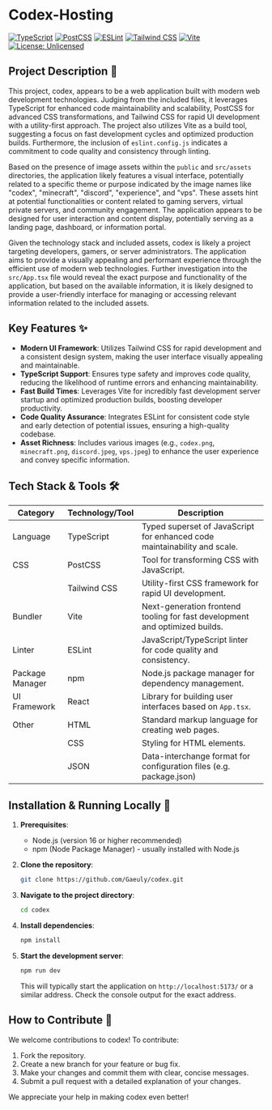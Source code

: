 # Codex-Hosting

[![TypeScript](https://img.shields.io/badge/TypeScript-%23007ACC.svg?style=for-the-badge&logo=typescript&logoColor=white)](https://www.typescriptlang.org/)
[![PostCSS](https://img.shields.io/badge/postcss-%23DD3A0A.svg?style=for-the-badge&logo=postcss&logoColor=white)](https://postcss.org/)
[![ESLint](https://img.shields.io/badge/ESLint-%234A154B.svg?style=for-the-badge&logo=eslint&logoColor=white)](https://eslint.org/)
[![Tailwind CSS](https://img.shields.io/badge/Tailwind_CSS-%2338B2AC.svg?style=for-the-badge&logo=tailwind-css&logoColor=white)](https://tailwindcss.com/)
[![Vite](https://img.shields.io/badge/Vite-%23646CFF.svg?style=for-the-badge&logo=vite&logoColor=white)](https://vitejs.dev/)
[![License: Unlicensed](https://img.shields.io/badge/license-Unlicensed-red.svg)](https://unlicense.org) <!-- Assuming "none" means Unlicensed -->

## Project Description 📝

This project, codex, appears to be a web application built with modern web development technologies. Judging from the included files, it leverages TypeScript for enhanced code maintainability and scalability, PostCSS for advanced CSS transformations, and Tailwind CSS for rapid UI development with a utility-first approach. The project also utilizes Vite as a build tool, suggesting a focus on fast development cycles and optimized production builds. Furthermore, the inclusion of `eslint.config.js` indicates a commitment to code quality and consistency through linting.

Based on the presence of image assets within the `public` and `src/assets` directories, the application likely features a visual interface, potentially related to a specific theme or purpose indicated by the image names like "codex", "minecraft", "discord", "experience", and "vps". These assets hint at potential functionalities or content related to gaming servers, virtual private servers, and community engagement. The application appears to be designed for user interaction and content display, potentially serving as a landing page, dashboard, or information portal.

Given the technology stack and included assets, codex is likely a project targeting developers, gamers, or server administrators. The application aims to provide a visually appealing and performant experience through the efficient use of modern web technologies. Further investigation into the `src/App.tsx` file would reveal the exact purpose and functionality of the application, but based on the available information, it is likely designed to provide a user-friendly interface for managing or accessing relevant information related to the included assets.

## Key Features ✨

*   **Modern UI Framework**: Utilizes Tailwind CSS for rapid development and a consistent design system, making the user interface visually appealing and maintainable.
*   **TypeScript Support**: Ensures type safety and improves code quality, reducing the likelihood of runtime errors and enhancing maintainability.
*   **Fast Build Times**: Leverages Vite for incredibly fast development server startup and optimized production builds, boosting developer productivity.
*   **Code Quality Assurance**: Integrates ESLint for consistent code style and early detection of potential issues, ensuring a high-quality codebase.
*   **Asset Richness**: Includes various images (e.g., `codex.png`, `minecraft.png`, `discord.jpeg`, `vps.jpeg`) to enhance the user experience and convey specific information.

## Tech Stack & Tools 🛠️

| Category      | Technology/Tool | Description                                                                 |
|---------------|-----------------|-----------------------------------------------------------------------------|
| Language      | TypeScript      | Typed superset of JavaScript for enhanced code maintainability and scale.    |
| CSS           | PostCSS         | Tool for transforming CSS with JavaScript.                                 |
|               | Tailwind CSS    | Utility-first CSS framework for rapid UI development.                      |
| Bundler       | Vite            | Next-generation frontend tooling for fast development and optimized builds. |
| Linter        | ESLint          | JavaScript/TypeScript linter for code quality and consistency.             |
| Package Manager| npm             | Node.js package manager for dependency management.                        |
| UI Framework   | React           | Library for building user interfaces based on `App.tsx`.                   |
| Other         | HTML            | Standard markup language for creating web pages.                            |
|               | CSS             | Styling for HTML elements.                                               |
|               | JSON            | Data-interchange format for configuration files (e.g. package.json)      |

## Installation & Running Locally 🚀

1.  **Prerequisites**:

    *   Node.js (version 16 or higher recommended)
    *   npm (Node Package Manager) - usually installed with Node.js

2.  **Clone the repository**:

    ```bash
    git clone https://github.com/Gaeuly/codex.git
    ```

3.  **Navigate to the project directory**:

    ```bash
    cd codex
    ```

4.  **Install dependencies**:

    ```bash
    npm install
    ```

5.  **Start the development server**:

    ```bash
    npm run dev
    ```

    This will typically start the application on `http://localhost:5173/` or a similar address.  Check the console output for the exact address.

## How to Contribute 🤝

We welcome contributions to codex! To contribute:

1.  Fork the repository.
2.  Create a new branch for your feature or bug fix.
3.  Make your changes and commit them with clear, concise messages.
4.  Submit a pull request with a detailed explanation of your changes.

We appreciate your help in making codex even better!

